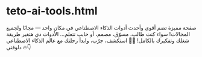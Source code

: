 # teto-ai-tools.html
صفحة مميزة تضم أقوى وأحدث أدوات الذكاء الاصطناعي في مكان واحد — مجانًا ولجميع المجالات! سواء كنت طالب، مسوّق، مصمم، أو حابب تتعلم... الأدوات دي هتغير طريقة شغلك وتفكيرك بالكامل! 🤖✨ استكشف، جرّب، وابدأ رحلتك مع عالم الذكاء الاصطناعي دلوقتي 🔥👇
